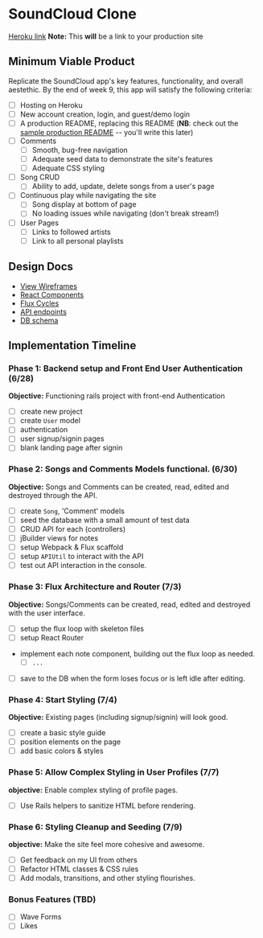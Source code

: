 # SoundCloud Clone

[Heroku link][heroku] **Note:** This **will** be a link to your production site

[heroku]: http://www.herokuapp.com

## Minimum Viable Product

Replicate the SoundCloud app's key features, functionality, and overall
aestethic. By the end of week 9, this app will satisfy the following criteria:

- [ ] Hosting on Heroku
- [ ] New account creation, login, and guest/demo login
- [ ] A production README, replacing this README (**NB**: check out the [sample production README](docs/production_readme.md) -- you'll write this later)
- [ ] Comments
  - [ ] Smooth, bug-free navigation
  - [ ] Adequate seed data to demonstrate the site's features
  - [ ] Adequate CSS styling
- [ ] Song CRUD
  - [ ] Ability to add, update, delete songs from a user's page
- [ ] Continuous play while navigating the site
  - [ ] Song display at bottom of page
  - [ ] No loading issues while navigating (don't break stream!)
- [ ] User Pages
  - [ ] Links to followed artists
  - [ ] Link to all personal playlists

## Design Docs
* [View Wireframes][views]
* [React Components][components]
* [Flux Cycles][flux-cycles]
* [API endpoints][api-endpoints]
* [DB schema][schema]

[views]: docs/views.md
[components]: docs/components.md
[flux-cycles]: docs/flux-cycles.md
[api-endpoints]: docs/api-endpoints.md
[schema]: docs/schema.md

## Implementation Timeline

### Phase 1: Backend setup and Front End User Authentication (6/28)

**Objective:** Functioning rails project with front-end Authentication

- [ ] create new project
- [ ] create `User` model
- [ ] authentication
- [ ] user signup/signin pages
- [ ] blank landing page after signin

### Phase 2: Songs and Comments Models functional. (6/30)

**Objective:** Songs and Comments can be created, read, edited and destroyed through
the API.

- [ ] create `Song`, 'Comment' models
- [ ] seed the database with a small amount of test data
- [ ] CRUD API for each (controllers)
- [ ] jBuilder views for notes
- [ ] setup Webpack & Flux scaffold
- [ ] setup `APIUtil` to interact with the API
- [ ] test out API interaction in the console.

### Phase 3: Flux Architecture and Router (7/3)

**Objective:** Songs/Comments can be created, read, edited and destroyed with the user interface.

- [ ] setup the flux loop with skeleton files
- [ ] setup React Router
- implement each note component, building out the flux loop as needed.
  - [ ] `...`
- [ ] save to the DB when the form loses focus or is left idle
  after editing.

### Phase 4: Start Styling (7/4)

**Objective:** Existing pages (including signup/signin) will look good.

- [ ] create a basic style guide
- [ ] position elements on the page
- [ ] add basic colors & styles

### Phase 5: Allow Complex Styling in User Profiles (7/7)

**objective:** Enable complex styling of profile pages.

- [ ] Use Rails helpers to sanitize HTML before rendering.

### Phase 6: Styling Cleanup and Seeding (7/9)

**objective:** Make the site feel more cohesive and awesome.

- [ ] Get feedback on my UI from others
- [ ] Refactor HTML classes & CSS rules
- [ ] Add modals, transitions, and other styling flourishes.

### Bonus Features (TBD)
- [ ] Wave Forms
- [ ] Likes

[phase-one]: docs/phases/phase1.md
[phase-two]: docs/phases/phase2.md
[phase-three]: docs/phases/phase3.md
[phase-four]: docs/phases/phase4.md
[phase-five]: docs/phases/phase5.md

